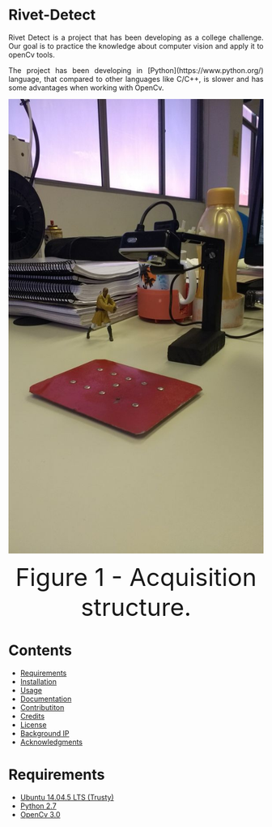 # Rivet-Detect

<p align="justify">
Rivet Detect is a project that has been developing as a college challenge. Our goal is to practice the knowledge about computer vision and apply it to openCv tools.</p> 

<p align="justify"> The project has been developing in [Python](https://www.python.org/) language, that compared to other languages like C/C++, is slower and has some advantages when working with OpenCv.</p>

<div align="center"><img src="https://github.com/matheusns/Rivet-Detect/blob/master/images/acquisition_structure.jpeg"></div> 

<p align="center">
    <font size="24">Figure 1 - Acquisition structure.</font>
</p>


# Contents

  * [Requirements](#Requirements)
  * [Installation](#instala%C3%A7%C3%A3o)
  * [Usage ](#uso)
  * [Documentation](#documentação)
  * [Contributiton](#contribuicoes)
  * [Credits](#creditos)
  * [License](#licenciamento)
  * [Background IP](#background-ip)
  * [Acknowledgments](#acknowledgments)

# Requirements 

  * [Ubuntu 14.04.5 LTS (Trusty)](http://releases.ubuntu.com/14.04/) 
  * [Python 2.7](https://www.python.org/download/releases/2.7/) 
  * [OpenCv 3.0](http://opencv.org/)